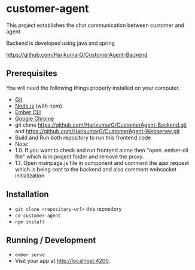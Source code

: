 # customer-agent

This project establishes the chat communication between customer and agent

Backend is developed using java and spring

https://github.com/HarikumarG/CustomerAgent-Backend

## Prerequisites

You will need the following things properly installed on your computer.

* [Git](https://git-scm.com/)
* [Node.js](https://nodejs.org/) (with npm)
* [Ember CLI](https://ember-cli.com/)
* [Google Chrome](https://google.com/chrome/)
* git clone https://github.com/HarikumarG/CustomerAgent-Backend.git and https://github.com/HarikumarG/CustomerAgent-Webserver.git
* Build and Run both repository to run this frontend code
* Note:
* 1.0. If you want to check and run frontend alone then "open .ember-cli file" which is in project folder and remove the proxy.
* 1.1. Open mainpage.js file in component and comment the ajax request which is being sent to the backend and also comment websocket initialization

## Installation

* `git clone <repository-url>` this repository
* `cd customer-agent`
* `npm install`

## Running / Development

* `ember serve`
* Visit your app at [http://localhost:4200](http://localhost:4200).
